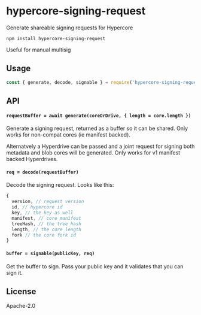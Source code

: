 # hypercore-signing-request

Generate shareable signing requests for Hypercore

```
npm install hypercore-signing-request
```

Useful for manual multisig

## Usage

``` js
const { generate, decode, signable } = require('hypercore-signing-request')
```

## API

#### `requestBuffer = await generate(coreOrDrive, { length = core.length })`

Generate a signing request, returned as a buffer so it can be shared.
Only works for non-compat cores (ie manifest backed).

Alternatvely a Hyperdrive can be passed and a joint request for signing both metadata and blob cores will be generated.
Only works for v1 manifest backed Hyperdrives.


#### `req = decode(requestBuffer)`

Decode the signing request. Looks like this:

``` js
{
  version, // request version
  id, // hypercore id
  key, // the key as well
  manifest, // core manifest
  treeHash, // the tree hash
  length, // the core length
  fork // the core fork id
}
```

#### `buffer = signable(publicKey, req)`

Get the buffer to sign. Pass your public key and it validates that you can sign it.

## License

Apache-2.0
